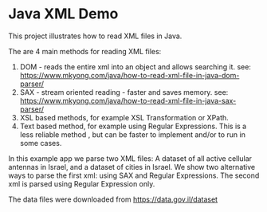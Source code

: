 # Java XML Demo

This project illustrates how to read XML files in Java.

The are 4 main methods for reading XML files:

1. DOM - reads the entire xml into an object and allows searching it. see: https://www.mkyong.com/java/how-to-read-xml-file-in-java-dom-parser/
2. SAX - stream oriented reading - faster and saves memory. see: https://www.mkyong.com/java/how-to-read-xml-file-in-java-sax-parser/
3. XSL based methods, for example XSL Transformation or XPath. 
4. Text based method, for example using Regular Expressions. This is a less reliable method , but can be faster to implement and/or to run in some cases.

In this example app we parse two XML files: A dataset of all active cellular antennas in Israel, and a dataset of cities in Israel.
We show two alternative ways to parse the first xml: using SAX and Regular Expressions.
The second xml is parsed using Regular Expression only.

The data files were downloaded from https://data.gov.il/dataset

